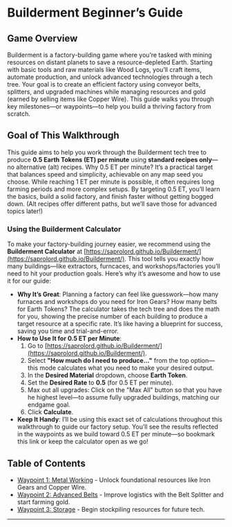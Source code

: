 # Builderment Beginner’s Guide

## Game Overview
Builderment is a factory-building game where you’re tasked with mining resources on distant planets to save a resource-depleted Earth. Starting with basic tools and raw materials like Wood Logs, you’ll craft items, automate production, and unlock advanced technologies through a tech tree. Your goal is to create an efficient factory using conveyor belts, splitters, and upgraded machines while managing resources and gold (earned by selling items like Copper Wire). This guide walks you through key milestones—or waypoints—to help you build a thriving factory from scratch.

## Goal of This Walkthrough
This guide aims to help you work through the Builderment tech tree to produce **0.5 Earth Tokens (ET) per minute** using **standard recipes only**—no alternative (alt) recipes. Why 0.5 ET per minute? It’s a practical target that balances speed and simplicity, achievable on any map seed you choose. While reaching 1 ET per minute is possible, it often requires long farming periods and more complex setups. By targeting 0.5 ET, you’ll learn the basics, build a solid factory, and finish faster without getting bogged down. (Alt recipes offer different paths, but we’ll save those for advanced topics later!)

### Using the Builderment Calculator
To make your factory-building journey easier, we recommend using the **Builderment Calculator** at [https://saprolord.github.io/Builderment/](https://saprolord.github.io/Builderment/). This tool tells you exactly how many buildings—like extractors, furncaces, and workshops/factories you’ll need to hit your production goals. Here’s why it’s awesome and how to use it for our guide:

- **Why It’s Great**: Planning a factory can feel like guesswork—how many furnaces and workshops do you need for Iron Gears? How many belts for Earth Tokens? The calculator takes the tech tree and does the math for you, showing the precise number of each building to produce a target resource at a specific rate. It’s like having a blueprint for success, saving you time and trial-and-error.
- **How to Use It for 0.5 ET per Minute**:  
  1. Go to [https://saprolord.github.io/Builderment/](https://saprolord.github.io/Builderment/).  
  2. Select **"How much do I need to produce..."** from the top option—this mode calculates what you need to make your desired output.  
  3. In the **Desired Material** dropdown, choose **Earth Token**.  
  4. Set the **Desired Rate** to **0.5** (for 0.5 ET per minute).  
  5. Max out all upgrades:  Click on the "Max All" button so that you have he highest level—to assume fully upgraded buildings, matching our endgame goal.  
  6. Click **Calculate**.  
- **Keep It Handy**: I’ll be using this exact set of calculations throughout this walkthrough to guide our factory setup. You’ll see the results reflected in the waypoints as we build toward 0.5 ET per minute—so bookmark this link or keep the calculator open as we go!

## Table of Contents
- [Waypoint 1: Metal Working](https://github.com/scriptmonkey/builderment_walkthrough/blob/main/wp01.md) - Unlock foundational resources like Iron Gears and Copper Wire.
- [Waypoint 2: Advanced Belts](https://github.com/scriptmonkey/builderment_walkthrough/blob/main/wp02.md) - Improve logistics with the Belt Splitter and start farming gold.
- [Waypoint 3: Storage](https://github.com/scriptmonkey/builderment_walkthrough/blob/main/wp03.md) - Begin stockpiling resources for future tech.

---